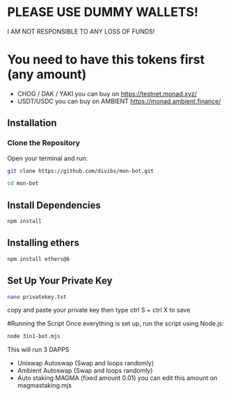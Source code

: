 # PLEASE USE DUMMY WALLETS!
I AM NOT RESPONSIBLE TO ANY LOSS OF FUNDS!
# You need to have this tokens first (any amount)
- CHOG / DAK / YAKI you can buy on https://testnet.monad.xyz/
- USDT/USDC you can buy on AMBIENT https://monad.ambient.finance/

## Installation
### Clone the Repository
Open your terminal and run:

```sh
git clone https://github.com/divibs/mon-bot.git
```
```sh
cd mon-bot
```
## Install Dependencies
```sh
npm install
```
## Installing ethers
```sh
npm install ethers@6
```
## Set Up Your Private Key
```sh
nano privatekey.txt
```
copy and paste your private key
then type ctrl S + ctrl X to save

#Running the Script
Once everything is set up, run the script using Node.js:
```sh
node 3in1-bot.mjs
```
This will run 3 DAPPS 
- Uniswap Autoswap (Swap and loops randomly)
- Ambient Autoswap (Swap and loops randomly)
- Auto staking MAGMA (fixed amount 0.01) you can edit this amount on magmastaking.mjs
